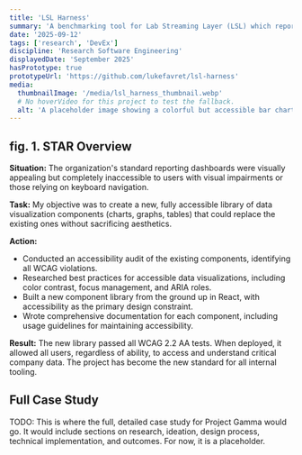 ```yaml
---
title: 'LSL Harness'
summary: 'A benchmarking tool for Lab Streaming Layer (LSL) which reports jitter, latency, and dropped packets'
date: '2025-09-12'
tags: ['research', 'DevEx']
discipline: 'Research Software Engineering'
displayedDate: 'September 2025'
hasPrototype: true
prototypeUrl: 'https://github.com/lukefavret/lsl-harness'
media:
  thumbnailImage: '/media/lsl_harness_thumbnail.webp'
  # No hoverVideo for this project to test the fallback.
  alt: 'A placeholder image showing a colorful but accessible bar chart.'
---
```


## fig. 1. STAR Overview

**Situation:** The organization's standard reporting dashboards were visually appealing but completely inaccessible to users with visual impairments or those relying on keyboard navigation.

**Task:** My objective was to create a new, fully accessible library of data visualization components (charts, graphs, tables) that could replace the existing ones without sacrificing aesthetics.

**Action:**
- Conducted an accessibility audit of the existing components, identifying all WCAG violations.
- Researched best practices for accessible data visualizations, including color contrast, focus management, and ARIA roles.
- Built a new component library from the ground up in React, with accessibility as the primary design constraint.
- Wrote comprehensive documentation for each component, including usage guidelines for maintaining accessibility.

**Result:** The new library passed all WCAG 2.2 AA tests. When deployed, it allowed all users, regardless of ability, to access and understand critical company data. The project has become the new standard for all internal tooling.

## Full Case Study

TODO: This is where the full, detailed case study for Project Gamma would go. It would include sections on research, ideation, design process, technical implementation, and outcomes. For now, it is a placeholder.
